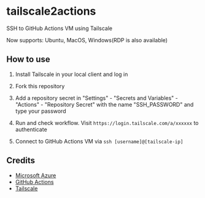 # tailscale2actions
SSH to GitHub Actions VM using Tailscale

Now supports: Ubuntu, MacOS, Windows(RDP is also available)

## How to use
1. Install Tailscale in your local client and log in

2. Fork this repository

3. Add a repository secret in "Settings" - "Secrets and Variables" - "Actions" - "Repository Secret" with the name "SSH_PASSWORD" and type your password

4. Run and check workflow. Visit `https://login.tailscale.com/a/xxxxxx` to authenticate

5. Connect to GitHub Actions VM via `ssh [username]@[tailscale-ip]`

## Credits
- [Microsoft Azure](https://azure.microsoft.com)
- [GitHub Actions](https://github.com/features/actions)
- [Tailscale](https://tailscale.com)